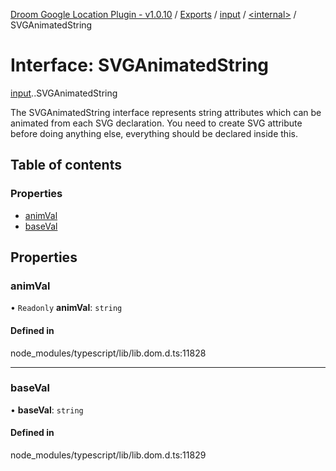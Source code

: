 [Droom Google Location Plugin - v1.0.10](../README.md) / [Exports](../modules.md) / [input](../modules/input.md) / [<internal\>](../modules/input._internal_.md) / SVGAnimatedString

# Interface: SVGAnimatedString

[input](../modules/input.md).[<internal>](../modules/input._internal_.md).SVGAnimatedString

The SVGAnimatedString interface represents string attributes which can be animated from each SVG declaration. You need to create SVG attribute before doing anything else, everything should be declared inside this.

## Table of contents

### Properties

- [animVal](input._internal_.SVGAnimatedString.md#animval)
- [baseVal](input._internal_.SVGAnimatedString.md#baseval)

## Properties

### animVal

• `Readonly` **animVal**: `string`

#### Defined in

node_modules/typescript/lib/lib.dom.d.ts:11828

___

### baseVal

• **baseVal**: `string`

#### Defined in

node_modules/typescript/lib/lib.dom.d.ts:11829
